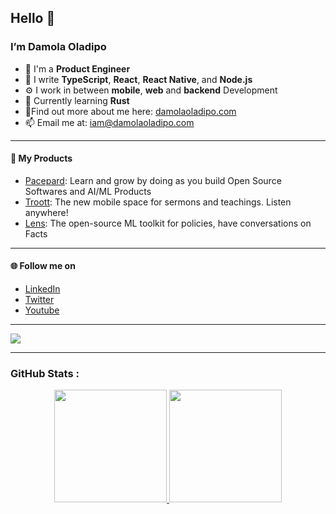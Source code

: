 
## Hello 👋

### I’m Damola Oladipo

- 👀 I'm a **Product Engineer**
- 📝 I write **TypeScript**, **React**, **React Native**, and **Node.js**
- ⚙️ I work in between **mobile**, **web** and **backend** Development
- 🌱 Currently learning **Rust**
- 👤Find out more about me here: [damolaoladipo.com](https://www.damolaoladipo.com)
- 📫 Email me at: iam@damolaoladipo.com
----

#### 🚀 My Products
- [Pacepard](https://www.pacepard.com): Learn and grow by doing as you build Open Source Softwares and AI/ML Products
- [Troott](https://www.troott.com): The new mobile space for sermons and teachings. Listen anywhere!
- [Lens](https://www.lens.pacepard.com): The open-source ML toolkit for policies, have conversations on Facts

----

#### 🌐 Follow me on
- [LinkedIn](https://www.linkedin.com/in/damolaoladipo)
- [Twitter](https://twitter.com/damolaoladipo)
- [Youtube](https://youtube.com/damolaoladipo)

----
![](https://komarev.com/ghpvc/?username=damolaoladipo&color-blue) 

----
### GitHub Stats :

<p align="center">

<a href='../../../'>
<img height='180em' src='https://github-readme-stats.vercel.app/api?username=damolaoladipo&theme=onedark&hide_border=true&include_all_commits=true&count_private=true'>
<img height='180em' src='https://github-readme-stats.vercel.app/api/top-langs/?username=damolaoladipo&theme=onedark&hide_border=true&include_all_commits=true&count_private=true&layout=compact&langs_count=5'>
</a>
 
</p>

<!--
<p align="center">
  <a href="https://github.com/damolaoladipo">
    <img height="180em" src="https://github-readme-stats.vercel.app/api?username=damolaoladipo&theme=onedark&hide_border=true&include_all_commits=true&count_private=true" />
  </a>
  <a href="https://github.com/damolaoladipo">
    <img height="180em" src="https://github-readme-stats.vercel.app/api/top-langs/?username=damolaoladipo&theme=onedark&hide_border=true&layout=compact&langs_count=5" />
  </a>
</p>

----
🔥 <b>Streak Stats</b> <br>
<p align="center">
  <a href="https://github.com/damolaoladipo">
    <img height="180em" src="https://github-readme-streak-stats.herokuapp.com/?user=damolaoladipo&theme=onedark&hide_border=true" />
  </a>
</p>

<!--
----
<h3 align="left">Github Profile Trophy:</h3>
<p align="center"> <a href="https://github.com/ryo-ma/github-profile-trophy"><img src="https://github-profile-trophy.vercel.app/?username=damolaoladipo&theme=onedark" alt="Damola" /></a> </p>
<hr>

